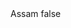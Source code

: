<?xml version="1.0" encoding="UTF-8"?>
<CustomMetadata xmlns="http://soap.sforce.com/2006/04/metadata">
    <label>Assam</label>
    <protected>false</protected>
</CustomMetadata>
